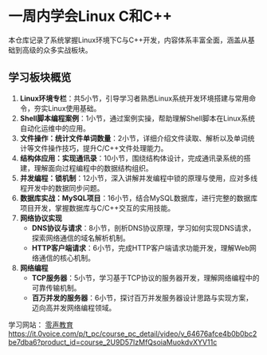 

# 一周内学会Linux C和C++
本仓库记录了系统掌握Linux环境下C与C++开发，内容体系丰富全面，涵盖从基础到高级的众多实战板块。

## 学习板块概览
1. **Linux环境专栏**：共5小节，引导学习者熟悉Linux系统开发环境搭建与常用命令，夯实Linux使用基础。
2. **Shell脚本编程案例**：1小节，通过案例实操，帮助理解Shell脚本在Linux系统自动化运维中的应用。
3. **文件操作：统计文件单词数量**：2小节，详细介绍文件读取、解析以及单词统计等文件操作技巧，提升C/C++文件处理能力。
4. **结构体应用：实现通讯录**：10小节，围绕结构体设计，完成通讯录系统的搭建，理解面向过程编程中的数据结构组织。
5. **并发编程：锁机制**：12小节，深入讲解并发编程中锁的原理与使用，应对多线程开发中的数据同步问题。
6. **数据库实战：MySQL项目**：16小节，结合MySQL数据库，进行完整的数据库项目开发，掌握数据库与C/C++交互的实用技能。
7. **网络协议实现**
    - **DNS协议与请求**：8小节，剖析DNS协议原理，学习如何实现DNS请求，探索网络通信的域名解析机制。
    - **HTTP客户端请求**：6小节，完成HTTP客户端请求功能开发，理解Web网络通信的核心机制。
8. **网络编程**
    - **TCP服务器**：5小节，学习基于TCP协议的服务器开发，理解网络编程中的可靠传输机制。
    - **百万并发的服务器**：6小节，探讨百万并发服务器设计思路与实现方案，迈向高并发网络编程领域。

学习网站：
[零声教育](url)https://it.0voice.com/p/t_pc/course_pc_detail/video/v_64676afce4b0b0bc2be7dba6?product_id=course_2U9D57IzMfQsoiaMuokdvXYV11c
